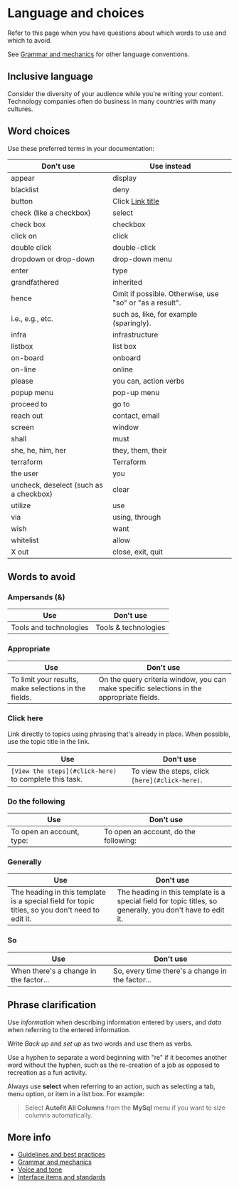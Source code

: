 # Language and choices

Refer to this page when you have questions about which words to use and which to avoid.

See [Grammar and mechanics](grammar-mechanics.md) for other language conventions.

## Inclusive language

Consider the diversity of your audience while you're writing your content. Technology companies often do business in many countries with many cultures.

## Word choices

Use these preferred terms in your documentation:

| Don't use | Use instead |
|---|---|
| appear | display |
| blacklist | deny |
| button | Click [Link title](#word-choices) |
| check (like a checkbox) | select |
| check box | checkbox |
| click on | click |
| double click | double-click |
| dropdown or drop-down | drop-down menu |
| enter | type |
| grandfathered | inherited |
| hence | Omit if possible. Otherwise, use "so" or "as a result". |
| i.e., e.g., etc. | such as, like, for example (sparingly). |
| infra | infrastructure |
| listbox | list box |
| on-board | onboard |
| on-line | online |
| please | you can, action verbs |
| popup menu | pop-up menu |
| proceed to | go to |
| reach out | contact, email |
| screen | window |
| shall | must |
| she, he, him, her | they, them, their |
| terraform | Terraform |
| the user | you |
| uncheck, deselect (such as a checkbox) | clear |
| utilize | use |
| via | using, through |
| wish | want |
| whitelist | allow |
| X out | close, exit, quit |

## Words to avoid

### Ampersands (&)

| Use | Don't use |
|---|---|
| Tools and technologies | Tools & technologies |

### Appropriate

| Use | Don't use |
|---|---|
| To limit your results, make selections in the fields. | On the query criteria window, you can make specific selections in the appropriate fields. |

### Click here

Link directly to topics using phrasing that's already in place. When possible, use the topic title in the link.

| Use | Don't use |
|---|---|
| `[View the steps](#click-here)` to complete this task. | To view the steps, click `[here](#click-here)`. |

### Do the following

| Use | Don't use |
|---|---|
| To open an account, type: | To open an account, do the following: |

### Generally

| Use | Don't use |
|---|---|
| The heading in this template is a special field for topic titles, so you don't need to edit it. | The heading in this template is a special field for topic titles, so generally, you don't have to edit it. |

### So

| Use | Don't use |
|---|---|
| When there's a change in the factor... | So, every time there's a change in the factor... |

## Phrase clarification

Use *information* when describing information entered by users, and *data* when referring to the entered information.

Write *Back up* and *set up* as two words and use them as verbs.

Use a hyphen to separate a word beginning with "re" if it becomes another word without the hyphen, such as the re-creation of a job as opposed to recreation as a fun activity.

Always use **select** when referring to an action, such as selecting a tab, menu option, or item in a list box. For example:

> Select **Autofit All Columns** from the **MySql** menu if you want to size columns automatically.

## More info

- [Guidelines and best practices](best-practices.md)
- [Grammar and mechanics](grammar-mechanics.md)
- [Voice and tone](voice-tone.md)
- [Interface items and standards](interface-items-standards.md)
